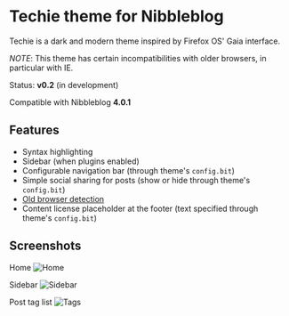 Techie theme for Nibbleblog
===========================

Techie is a dark and modern theme inspired by Firefox OS' Gaia interface.

*NOTE*: This theme has certain incompatibilities with older browsers, in particular with IE.

Status: **v0.2** (in development)

Compatible with Nibbleblog **4.0.1**

## Features

- Syntax highlighting
- Sidebar (when plugins enabled)
- Configurable navigation bar (through theme's `config.bit`)
- Simple social sharing for posts (show or hide through theme's `config.bit`)
- [Old browser detection](http://browser-update.org/)
- Content license placeholder at the footer (text specified through theme's `config.bit`)

## Screenshots

Home
![Home](preview_home.png)

Sidebar
![Sidebar](preview_sidebar.png)

Post tag list
![Tags](preview_tags.png)
